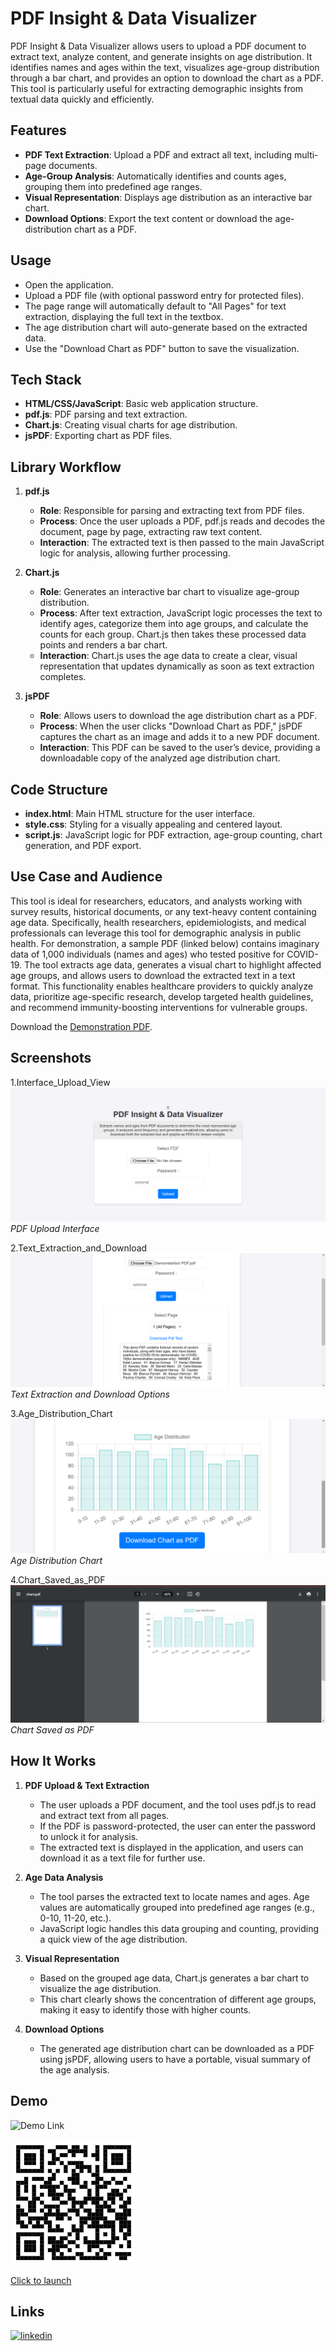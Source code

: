 # PDF Insight & Data Visualizer

PDF Insight & Data Visualizer allows users to upload a PDF document to extract text, analyze content, and generate insights on age distribution. It identifies names and ages within the text, visualizes age-group distribution through a bar chart, and provides an option to download the chart as a PDF. This tool is particularly useful for extracting demographic insights from textual data quickly and efficiently.

## Features

- **PDF Text Extraction**: Upload a PDF and extract all text, including multi-page documents.
- **Age-Group Analysis**: Automatically identifies and counts ages, grouping them into predefined age ranges.
- **Visual Representation**: Displays age distribution as an interactive bar chart.
- **Download Options**: Export the text content or download the age-distribution chart as a PDF.

## Usage

- Open the application.
- Upload a PDF file (with optional password entry for protected files).
- The page range will automatically default to "All Pages" for text extraction, displaying the full text in the textbox.
- The age distribution chart will auto-generate based on the extracted data.
- Use the "Download Chart as PDF" button to save the visualization.

## Tech Stack

- **HTML/CSS/JavaScript**: Basic web application structure.
- **pdf.js**: PDF parsing and text extraction.
- **Chart.js**: Creating visual charts for age distribution.
- **jsPDF**: Exporting chart as PDF files.

## Library Workflow

1. **pdf.js**  
   - **Role**: Responsible for parsing and extracting text from PDF files.
   - **Process**: Once the user uploads a PDF, pdf.js reads and decodes the document, page by page, extracting raw text content.
   - **Interaction**: The extracted text is then passed to the main JavaScript logic for analysis, allowing further processing.

2. **Chart.js**  
   - **Role**: Generates an interactive bar chart to visualize age-group distribution.
   - **Process**: After text extraction, JavaScript logic processes the text to identify ages, categorize them into age groups, and calculate the counts for each group. Chart.js then takes these processed data points and renders a bar chart.
   - **Interaction**: Chart.js uses the age data to create a clear, visual representation that updates dynamically as soon as text extraction completes.

3. **jsPDF**  
   - **Role**: Allows users to download the age distribution chart as a PDF.
   - **Process**: When the user clicks "Download Chart as PDF," jsPDF captures the chart as an image and adds it to a new PDF document.
   - **Interaction**: This PDF can be saved to the user’s device, providing a downloadable copy of the analyzed age distribution chart.

## Code Structure

- **index.html**: Main HTML structure for the user interface.
- **style.css**: Styling for a visually appealing and centered layout.
- **script.js**: JavaScript logic for PDF extraction, age-group counting, chart generation, and PDF export.

## Use Case and Audience

This tool is ideal for researchers, educators, and analysts working with survey results, historical documents, or any text-heavy content containing age data. Specifically, health researchers, epidemiologists, and medical professionals can leverage this tool for demographic analysis in public health. For demonstration, a sample PDF (linked below) contains imaginary data of 1,000 individuals (names and ages) who tested positive for COVID-19. The tool extracts age data, generates a visual chart to highlight affected age groups, and allows users to download the extracted text in a text format. This functionality enables healthcare providers to quickly analyze data, prioritize age-specific research, develop targeted health guidelines, and recommend immunity-boosting interventions for vulnerable groups.

Download the [Demonstration PDF](https://drive.google.com/file/d/1zmQJGDxMqPjzgfGOufWQiNdE6XQ76EmA/view?usp=drive_link).

## Screenshots

1.Interface_Upload_View ![Interface_Upload_View](https://github.com/RahulRouchanGogoi/PDF-Insight-Data-Visualizer/blob/main/Image1.png)  
   *PDF Upload Interface*

2.Text_Extraction_and_Download ![Text_Extraction_and_Download](https://github.com/RahulRouchanGogoi/PDF-Insight-Data-Visualizer/blob/main/Image2.png)  
   *Text Extraction and Download Options*

3.Age_Distribution_Chart ![Age_Distribution_Chart](https://github.com/RahulRouchanGogoi/PDF-Insight-Data-Visualizer/blob/main/Image3.png)  
   *Age Distribution Chart*

4.Chart_Saved_as_PDF ![Chart_Saved_as_PDF](https://github.com/RahulRouchanGogoi/PDF-Insight-Data-Visualizer/blob/main/Image4.png)  
   *Chart Saved as PDF*

## How It Works

1. **PDF Upload & Text Extraction**  
   - The user uploads a PDF document, and the tool uses pdf.js to read and extract text from all pages.
   - If the PDF is password-protected, the user can enter the password to unlock it for analysis.
   - The extracted text is displayed in the application, and users can download it as a text file for further use.

2. **Age Data Analysis**  
   - The tool parses the extracted text to locate names and ages. Age values are automatically grouped into predefined age ranges (e.g., 0-10, 11-20, etc.).
   - JavaScript logic handles this data grouping and counting, providing a quick view of the age distribution.

3. **Visual Representation**  
   - Based on the grouped age data, Chart.js generates a bar chart to visualize the age distribution.
   - This chart clearly shows the concentration of different age groups, making it easy to identify those with higher counts.

4. **Download Options**  
   - The generated age distribution chart can be downloaded as a PDF using jsPDF, allowing users to have a portable, visual summary of the age analysis.

## Demo

![Demo Link](https://github.com/RahulRouchanGogoi/PDF-Insight-Data-Visualizer/blob/main/PDF%20Insight%20%26%20Data%20Visualizer.gif)

![Scan to launch](https://github.com/RahulRouchanGogoi/PDF-Insight-Data-Visualizer/blob/main/QR.png)

[Click to launch](https://rahulrouchangogoi.github.io/PDF-Insight-Data-Visualizer/) 

## Links

[![linkedin](https://img.shields.io/badge/linkedin-0A66C2?style=for-the-badge&logo=linkedin&logoColor=white)](https://www.linkedin.com/in/rahul-rouchan-gogoi-04072001r)

